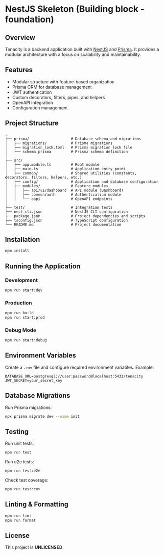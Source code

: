 # NestJS Skeleton (Building block - foundation)

## Overview

Tenacity is a backend application built with [NestJS](https://nestjs.com/) and [Prisma](https://www.prisma.io/). It provides a modular architecture with a focus on scalability and maintainability.

## Features

- Modular structure with feature-based organization
- Prisma ORM for database management
- JWT authentication
- Custom decorators, filters, pipes, and helpers
- OpenAPI integration
- Configuration management

## Project Structure

```
.
├── prisma/                   # Database schema and migrations
│   ├── migrations/           # Prisma migrations
│   ├── migration_lock.toml   # Prisma migration lock file
│   └── schema.prisma         # Prisma schema definition
│
├── src/
│   ├── app.module.ts         # Root module
│   ├── main.ts               # Application entry point
│   ├── common/               # Shared utilities (constants, decorators, filters, helpers, etc.)
│   ├── config/               # Application and database configuration
│   ├── modules/              # Feature modules
│   │   ├── api/v1/dashboard  # API module (Dashboard)
│   │   ├── common/auth       # Authentication module
│   │   └── oapi              # OpenAPI endpoints
│
├── test/                     # Integration tests
├── nest-cli.json             # NestJS CLI configuration
├── package.json              # Project dependencies and scripts
├── tsconfig.json             # TypeScript configuration
└── README.md                 # Project documentation
```

## Installation

```sh
npm install
```

## Running the Application

### Development

```sh
npm run start:dev
```

### Production

```sh
npm run build
npm run start:prod
```

### Debug Mode

```sh
npm run start:debug
```

## Environment Variables

Create a `.env` file and configure required environment variables. Example:

```
DATABASE_URL=postgresql://user:password@localhost:5432/tenacity
JWT_SECRET=your_secret_key
```

## Database Migrations

Run Prisma migrations:

```sh
npx prisma migrate dev --name init
```

## Testing

Run unit tests:

```sh
npm run test
```

Run e2e tests:

```sh
npm run test:e2e
```

Check test coverage:

```sh
npm run test:cov
```

## Linting & Formatting

```sh
npm run lint
npm run format
```

## License

This project is **UNLICENSED**.
